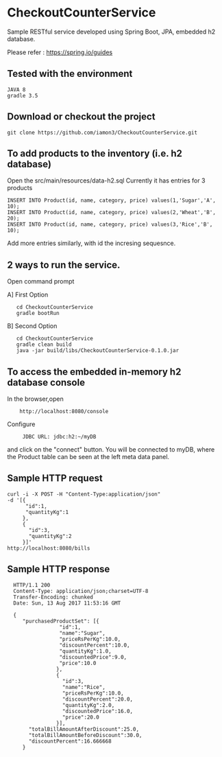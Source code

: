 # CheckoutCounterService
Sample RESTful service developed using Spring Boot, JPA, embedded h2 database.

Please refer : https://spring.io/guides

Tested with the environment
---------------------------

    JAVA 8
    gradle 3.5
    
Download or checkout the project
----------------------------------

    git clone https://github.com/iamon3/CheckoutCounterService.git
    
To add products to the inventory (i.e. h2 database)
---------------------------------------------------
Open the src/main/resources/data-h2.sql
Currently it has entries for 3 products

    INSERT INTO Product(id, name, category, price) values(1,'Sugar','A', 10);
    INSERT INTO Product(id, name, category, price) values(2,'Wheat','B', 20);
    INSERT INTO Product(id, name, category, price) values(3,'Rice','B', 10);
Add more entries similarly, with id the incresing sequesnce.

2 ways to run the service. 
--------------------------

Open command prompt

   A] First Option 
   
       cd CheckoutCounterService
       gradle bootRun
            
   B] Second Option
   
       cd CheckoutCounterService
       gradle clean build
       java -jar build/libs/CheckoutCounterService-0.1.0.jar

To access the embedded in-memory h2 database console
----------------------------------------------------
In the browser,open
        
        http://localhost:8080/console
Configure

         JDBC URL: jdbc:h2:~/myDB
and click on the "connect" button. You will be connected to myDB, where the Product table can be seen at the left meta data panel.

Sample HTTP request
-------------------
    curl -i -X POST -H "Content-Type:application/json" 
    -d '[{
          "id":1,
          "quantityKg":1
         },
         {
           "id":3,
           "quantityKg":2
         }]'
    http://localhost:8080/bills
    
Sample HTTP response
--------------------
      HTTP/1.1 200 
      Content-Type: application/json;charset=UTF-8
      Transfer-Encoding: chunked
      Date: Sun, 13 Aug 2017 11:53:16 GMT
      
      {
         "purchasedProductSet": [{
                     "id":1,
                     "name":"Sugar",
                     "priceRsPerKg":10.0,
                     "discountPercent":10.0,
                     "quantityKg":1.0,
                     "discountedPrice":9.0,
                     "price":10.0
                    }, 
                    {   
                      "id":3,
                      "name":"Rice",
                      "priceRsPerKg":10.0,
                      "discountPercent":20.0,
                      "quantityKg":2.0,
                      "discountedPrice":16.0,
                      "price":20.0
                    }],
           "totalBillAmountAfterDiscount":25.0,
           "totalBillAmountBeforeDiscount":30.0,
           "discountPercent":16.666668
         }
